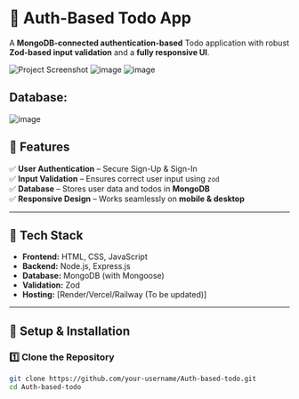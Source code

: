 # 📝 Auth-Based Todo App

A **MongoDB-connected authentication-based** Todo application with robust **Zod-based input validation** and a **fully responsive UI**.

![Project Screenshot](https://github.com/user-attachments/assets/f24161fd-6b9c-485e-805f-8057e10c56bf)
![image](https://github.com/user-attachments/assets/6321a545-9f38-4890-abe5-016f04c77f65)
![image](https://github.com/user-attachments/assets/d88043e4-9745-4f0d-a6d2-3edee75f8a43)

## Database: 
![image](https://github.com/user-attachments/assets/cbe3fe59-c6d4-4652-b072-ca809cce8d9d)




## 🚀 **Features**
✅ **User Authentication** – Secure Sign-Up & Sign-In  
✅ **Input Validation** – Ensures correct user input using `zod`  
✅ **Database** – Stores user data and todos in **MongoDB**  
✅ **Responsive Design** – Works seamlessly on **mobile & desktop**  

---

## 🎯 **Tech Stack**
- **Frontend:** HTML, CSS, JavaScript  
- **Backend:** Node.js, Express.js  
- **Database:** MongoDB (with Mongoose)  
- **Validation:** Zod  
- **Hosting:** [Render/Vercel/Railway (To be updated)]  

---

## 🔧 **Setup & Installation**
### **1️⃣ Clone the Repository**
```bash
git clone https://github.com/your-username/Auth-based-todo.git
cd Auth-based-todo
